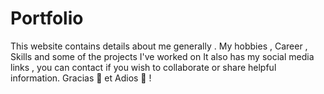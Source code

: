 # Portfolio
This website contains details about me generally . My hobbies , Career , Skills and some of the projects I've worked on
It also has my social media links , you can contact if you wish to collaborate or share helpful information.
 Gracias 🙏 et Adios 👋 !
